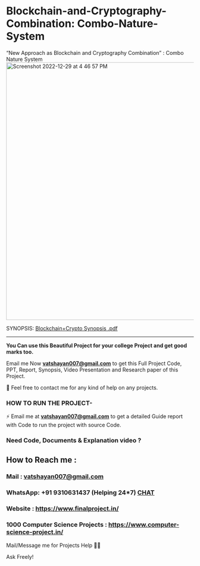 # Blockchain-and-Cryptography-Combination: Combo-Nature-System

“New Approach as Blockchain and Cryptography Combination” : Combo Nature System
<img width="691" alt="Screenshot 2022-12-29 at 4 46 57 PM" src="https://user-images.githubusercontent.com/28294942/209943726-d0b008e1-1ba8-4c2e-80aa-6f3873cf5df3.png">


SYNOPSIS: [Blockchain+Crypto Synopsis .pdf](https://github.com/Vatshayan/Blockchain-and-Cryptography-Combination-Combo-Nature-System/files/7179447/Blockchain%2BCrypto.Synopsis.pdf)

------------------------

**You Can use this Beautiful Project for your college Project and get good marks too.**

Email me Now **vatshayan007@gmail.com** to get this Full Project Code, PPT, Report, Synopsis, Video Presentation and Research paper of this Project.

💌 Feel free to contact me for any kind of help on any projects.
 
### HOW TO RUN THE PROJECT-
⚡ Email me at **vatshayan007@gmail.com** to get a detailed Guide report with Code to run the project with source Code.

### Need Code, Documents & Explanation video ? 

## How to Reach me :

### Mail : vatshayan007@gmail.com 

### WhatsApp: **+91 9310631437** (Helping 24*7) **[CHAT](https://wa.me/message/CHWN2AHCPMAZK1)** 

### Website : https://www.finalproject.in/

### 1000 Computer Science Projects : https://www.computer-science-project.in/

Mail/Message me for Projects Help 🙏🏻

Ask Freely!
